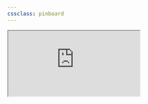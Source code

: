 ```yaml
---
cssclass: pinboard
---
```

<iframe class="pinboard"  src="https://app.fantasy-calendar.com/calendars/4054125f4dedb68d9be5e8cca5855a85"/>